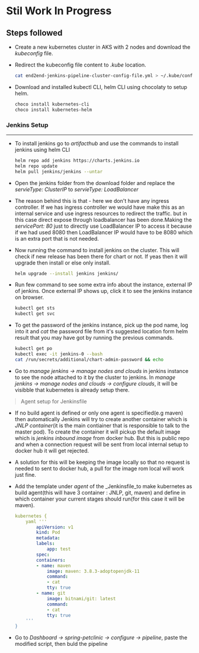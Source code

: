 # Stil Work In Progress

## Steps followed

- Create a new kubernetes cluster in AKS with 2 nodes and download the _kubeconfig_ file.
- Redirect the kubeconfig file content to _.kube_ location.

    ```bash
    cat end2end-jenkins-pipeline-cluster-config-file.yml > ~/.kube/config
    ```

- Download and installed kubectl CLI, helm CLI using chocolaty to setup helm.

    ```bash
    choco install kubernetes-cli
    choco install kubernetes-helm
    ```

### Jenkins Setup

***

- To install jenkins go to _artifacthub_ and use the commands to install jenkins using helm CLI

    ```bash
    helm repo add jenkins https://charts.jenkins.io
    helm repo update
    helm pull jenkins/jenkins --untar
    ```

- Open the jenkins folder from the download folder and replace the _servieType: ClusterIP_ to _servieType: LoadBalancer_
- The reason behind this is that - here we don't have any ingress controller. If we has ingress controller we would have make this as an internal service and use ingress resources to redirect the traffic. but in this case direct expose through loadbalancer has been done.Making the _servicePort: 80_ just to directly use LoadBalancer IP to access it because if we had used 8080 then LoadBalancer IP would have to be 8080 which is an extra port that is not needed.
- Now running the command to install jenkins on the cluster. This will check if new release has been there for chart or not. If yeas then it will upgrade then install or else only install.

    ```bash
    helm upgrade --install jenkins jenkins/
    ```

- Run few command to see some extra info about the instance, external IP of jenkins. Once external IP shows up, click it to see the jenkins instance on browser.

    ```bash
    kubectl get sts
    kubectl get svc
    ```

- To get the password of the jenkins instance, pick up the pod name, log into it and _cat_ the password file from it's suggested location form helm result that you may have got by running the previous commands.

    ```bash
    kubectl get po
    kubectl exec -it jenkins-0 --bash
    cat /run/secrets/additional/chart-admin-password && echo
    ```

- Go to _manage jenkins -> manage nodes and clouds_ in jenkins instance to see the node attached to it by the cluster to jenkins. In
_manage jenkins -> manage nodes and clouds -> configure clouds_, it will be visibble that kubernetes is already setup there.

> Agent setup for Jenkinsfile

- If no build agent is defined or only one agent is specified(e.g maven) then automatically Jenkins will try to create another container which is _JNLP container_(it is the main contiainer that is responsible to talk to the master pod). To create the container it will pickup the default image which is _jenkins inbound image_ from docker hub. But this is public repo and when a connection request will be sent from local internal setup to docker hub it will get rejected.
- A solution for this will be keeping the image locally so that no request is needed to sent to docker hub, a pull for the image rom local will work just fine.
- Add the template under _agent_ of the _Jenkinsfile_to make kubernetes as build agent(this will have 3 container : JNLP, git, maven) and define in which container your current stages should run(for this case it will be maven).

    ```yaml
    kubernetes {
        yaml '''
            apiVersion: v1
            kind: Pod
            metadata:
            labels:
                app: test
            spec:
            containers:
            - name: maven
                image: maven: 3.8.3-adoptopenjdk-11
                command:
                - cat
                tty: true
            - name: git
                image: bitnami/git: latest
                command:
                - cat
                tty: true
        '''
    }
    ```

- Go to _Dashboard -> spring-petclinic -> configure -> pipeline_,  paste the modified script, then buld the pipeline
